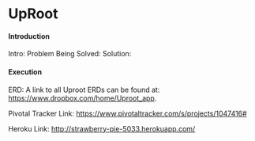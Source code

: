 # UpRoot

#### Introduction ####
Intro:
Problem Being Solved:
Solution:

#### Execution ####
ERD: A link to all Uproot ERDs can be found at: https://www.dropbox.com/home/Uproot_app.

Pivotal Tracker Link: https://www.pivotaltracker.com/s/projects/1047416#

Heroku Link: http://strawberry-pie-5033.herokuapp.com/


